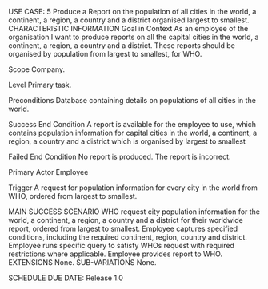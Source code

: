 USE CASE: 5 Produce a Report on the population of all cities in the world, a continent, a region, a country and a district organised largest to smallest.
CHARACTERISTIC INFORMATION
Goal in Context
As an employee of the organisation I want to produce reports on all the capital cities in the world, a continent, a region, a country and a district. These reports should be organised by population from largest to smallest, for WHO.

Scope
Company.

Level
Primary task.

Preconditions
Database containing details on populations of all cities in the world.

Success End Condition
A report is available for the employee to use, which contains population information for capital cities in the world, a continent, a region, a country and a district which is organised by largest to smallest

Failed End Condition
No report is produced. The report is incorrect.

Primary Actor
Employee

Trigger
A request for population information for every city in the world from WHO, ordered from largest to smallest.

MAIN SUCCESS SCENARIO
WHO request city population information for the world, a continent, a region, a country and a district for their worldwide report, ordered from largest to smallest.
Employee captures specified conditions, including the required continent, region, country and district.
Employee runs specific query to satisfy WHOs request with required restrictions where applicable.
Employee provides report to WHO.
EXTENSIONS
None.
SUB-VARIATIONS
None.

SCHEDULE
DUE DATE: Release 1.0
